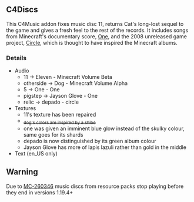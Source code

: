 ## C4Discs

This C4Music addon fixes music disc 11, returns Cat's long-lost sequel to the game and gives a fresh feel to the rest of the records. It includes songs from Minecraft's documentary score, [One](https://c418.org/albums/one/), and the 2008 unreleased game project, [Circle](https://c418.org/albums/circle/), which is thought to have inspired the Minecraft albums.

### Details
- Audio
  - 11 -> Eleven -  Minecraft Volume Beta
  - otherside -> Dog - Minecraft Volume Alpha
  - 5 -> One - One
  - pigstep -> Jayson Glove - One
  - relic -> depado - circle
- Textures
  - 11's texture has been repaired
  - ~~<sub>dog's colors are inspired by a shibe </sub>~~
  - one was given an imminent blue glow instead of the skulky colour, same goes for its shards
  - depado is now distinguished by its green album colour
  - Jayson Glove has more of lapis lazuli rather than gold in the middle
- Text (en_US only)

## Warning
Due to [MC-260346](https://bugs.mojang.com/browse/MC-260346) music discs from resource packs stop playing before they end in versions 1.19.4+
